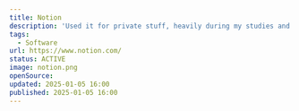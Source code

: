 ```yaml
---
title: Notion
description: 'Used it for private stuff, heavily during my studies and now at work.'
tags:
  - Software
url: https://www.notion.com/
status: ACTIVE
image: notion.png
openSource:
updated: 2025-01-05 16:00
published: 2025-01-05 16:00
---
```

